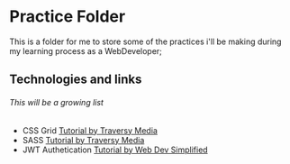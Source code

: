 # Practice Folder

This is a folder for me to store some of the practices i'll be making during my learning process as a WebDeveloper;

## Technologies and links

###### This will be a growing list

- CSS Grid [Tutorial by Traversy Media](https://www.youtube.com/watch?v=moBhzSC455o&ab_channel=TraversyMedia)
- SASS [Tutorial by Traversy Media](https://www.youtube.com/watch?v=nu5mdN2JIwM&ab_channel=TraversyMedia)
- JWT Authetication [Tutorial by Web Dev Simplified](https://www.youtube.com/watch?v=mbsmsi7l3r4&ab_channel=WebDevSimplified)

